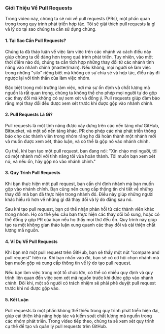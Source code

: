 ### Giới Thiệu Về Pull Requests

Trong video này, chúng ta sẽ nói về pull requests (PRs), một phần quan trọng trong quy trình phát triển hợp tác. Tôi sẽ giải thích pull requests là gì và lý do tại sao chúng ta cần sử dụng chúng.

#### **1. Tại Sao Cần Pull Requests?**

Chúng ta đã thảo luận về việc làm việc trên các nhánh và cách điều này giúp chúng ta dễ dàng hơn trong quá trình phát triển. Tuy nhiên, vào một thời điểm nào đó, chúng ta cần tích hợp những thay đổi từ các nhánh tính năng vào nhánh chính (master/main). Nếu không, mọi người sẽ làm việc trong những "silo" riêng biệt mà không có sự chia sẻ và hợp tác, điều này đi ngược lại với tinh thần của làm việc nhóm.

Đặc biệt trong môi trường làm việc, nơi mà sự ổn định và chất lượng mã nguồn là rất quan trọng, chúng ta không thể cho phép mọi người tự do gộp các thay đổi mà không có sự xem xét và đồng ý. Pull requests giúp đảm bảo rằng mọi thay đổi đều được xem xét trước khi được gộp vào nhánh chính.

#### **2. Pull Requests Là Gì?**

Pull requests là một tính năng được xây dựng trên các nền tảng như GitHub, Bitbucket, và một số nền tảng khác. PR cho phép các nhà phát triển thông báo cho các thành viên trong nhóm rằng họ đã hoàn thành một nhánh mới và muốn được xem xét, thảo luận, và có thể là gộp nó vào nhánh chính.

Cụ thể, khi bạn tạo một pull request, bạn đang nói: "Xin chào mọi người, tôi có một nhánh mới với tính năng tôi vừa hoàn thành. Tôi muốn bạn xem xét nó, và nếu ổn, hãy gộp nó vào nhánh chính."

#### **3. Quy Trình Pull Requests**

Khi bạn thực hiện một pull request, bạn cần chỉ định nhánh mà bạn muốn gộp vào nhánh chính. Bạn cũng nên cung cấp thông tin chi tiết về những thay đổi mà bạn đã thực hiện trong nhánh đó. Điều này giúp những người khác hiểu rõ hơn về những gì đã thay đổi và lý do đằng sau nó.

Sau khi tạo pull request, bạn có thể nhận phản hồi từ các thành viên khác trong nhóm. Họ có thể yêu cầu bạn thực hiện các thay đổi bổ sung, hoặc có thể đồng ý gộp PR của bạn nếu họ thấy mọi thứ đều ổn. Quy trình này giúp tạo ra một không gian thảo luận xung quanh các thay đổi và cải thiện chất lượng mã nguồn.

#### **4. Ví Dụ Về Pull Requests**

Khi bạn mở một pull request trên GitHub, bạn sẽ thấy một nút "compare and pull request" hiện ra. Khi bạn nhấn vào đó, bạn sẽ có cơ hội chọn nhánh mà bạn muốn gộp và cung cấp thông tin về lý do tạo pull request.

Nếu bạn làm việc trong một tổ chức lớn, có thể có nhiều quy định và quy trình liên quan đến việc xem xét mã nguồn trước khi được gộp vào nhánh chính. Đôi khi, một số người có trách nhiệm sẽ phải phê duyệt pull request trước khi nó được gộp vào.

#### **5. Kết Luận**

Pull requests là một phần không thể thiếu trong quy trình phát triển hiện đại, giúp cải thiện khả năng hợp tác và kiểm soát chất lượng mã nguồn trong các nhóm phát triển. Trong video tiếp theo, chúng ta sẽ xem xét quy trình cụ thể để tạo và quản lý pull requests trên GitHub.
